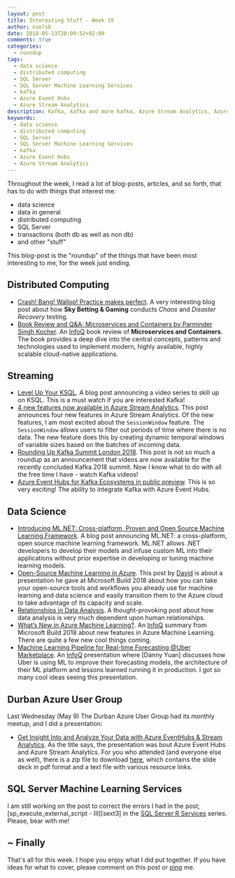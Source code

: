 ```yaml
---
layout: post
title: Interesting Stuff - Week 19
author: nielsb
date: 2018-05-13T20:09:52+02:00
comments: true
categories:
  - roundup
tags:
  - data science
  - distributed computing
  - SQL Server
  - SQL Server Machine Learning Services
  - kafka
  - Azure Event Hubs
  - Azure Stream Analytics
description: Kafka, kafka and more kafka, Azure Stream Analytics, Azure Event Hubs and Kafka, Uber and machine learning and other interesting things.
keywords:
  - data science
  - distributed computing
  - SQL Server
  - SQL Server Machine Learning Services
  - kafka
  - Azure Event Hubs
  - Azure Stream Analytics   
---
```


Throughout the week, I read a lot of blog-posts, articles, and so forth, that has to do with things that interest me:

* data science
* data in general
* distributed computing
* SQL Server
* transactions (both db as well as non db)
* and other "stuff"

This blog-post is the "roundup" of the things that have been most interesting to me, for the week just ending.

<!--more-->

## Distributed Computing

* [Crash! Bang! Wallop! Practice makes perfect][1]. A very interesting blog post about how **Sky Betting & Gaming** conducts *Chaos* and *Disaster Recovery* testing.
* [Book Review and Q&A: Microservices and Containers by Parminder Singh Kocher][2]. An [InfoQ][iq] book review of **Microservices and Containers**. The book provides a deep dive into the central concepts, patterns and technologies used to implement modern, highly available, highly scalable cloud-native applications.

## Streaming

* [Level Up Your KSQL][3]. A blog post announcing a video series to skill up on KSQL. This is a must watch if you are interested Kafka!
* [4 new features now available in Azure Stream Analytics][4]. This post announces four new features in Azure Stream Analytics. Of the new features, I am most excited about the `SessionWindow` feature. The `SessionWindow` allows users to filter out periods of time where there is no data. The new feature does this by creating dynamic temporal windows of variable sizes based on the batches of incoming data. 
* [Rounding Up Kafka Summit London 2018][5]. This post is not so much a roundup as an announcement that videos are now available for the recently concluded Kafka 2018 summit. Now I know what to do with all the free time I have - watch Kafka videos!
* [Azure Event Hubs for Kafka Ecosystems in public preview][6]. This is so very exciting! The ability to integrate Kafka with Azure Event Hubs.

## Data Science

* [Introducing ML.NET: Cross-platform, Proven and Open Source Machine Learning Framework][7]. A blog post announcing ML.NET: a cross-platform, open source machine learning framework. ML.NET allows .NET developers to develop their models and infuse custom ML into their applications without prior expertise in developing or tuning machine learning models.
* [Open-Source Machine Learning in Azure][8]. This post by [David][revod] is about a presentation he gave at Microsoft Build 2018 about how you can take your open-source tools and workflows you already use for machine learning and data science and easily transition them to the Azure cloud to take advantage of its capacity and scale.
* [Relationships in Data Analysis][9].  A thought-provoking post about how data analysis is very much dependent upon human relationships.
* [What’s New in Azure Machine Learning?][10]. An [InfoQ][iq] summary from Microsoft Build 2018 about new features in Azure Machine Learning. There are quite a few new cool things coming.
* [Machine Learning Pipeline for Real-time Forecasting @Uber Marketplace][11]. An [InfoQ][iq] presentation where [Danny Yuan]  discusses how Uber is using ML to improve their forecasting models, the architecture of their ML platform and lessons learned running it in production. I got so many cool ideas seeing this presentation.

## Durban Azure User Group

Last Wednesday (May 9) The Durban Azure User Group had its monthly meetup, and I did a presentation:

* [Get Insight Into and Analyze Your Data with Azure EventHubs & Stream Analytics][12]. As the title says, the presentation was bout Azure Event Hubs and Azure Stream Analytics. For you who attended (and everyone else as well), there is a zip file to download [here](/downloads/presentations/azureusergroup/azureusergroup_2018-05-09.zip), which contains the slide deck in pdf format and a text file with various resource links.

## SQL Server Machine Learning Services

I am still working on the post to correct the errors I had in the post; [sp_execute_external_script - III][sext3] in the [SQL Server R Services](/sql_server_2k16_r_services) series. Please, bear with me!

## ~ Finally

That's all for this week. I hope you enjoy what I did put together. If you have ideas for what to cover, please comment on this post or [ping][ma] me.

[ma]: mailto:niels.it.berglund@gmail.com
[mp]: https://blog.acolyer.org
[iq]: https://www.infoq.com/
[ew]: http://sqlonice.com/
[re]: http://blog.revolutionanalytics.com
[sqsk]: https://www.sqlskills.com

[jovpop]: https://twitter.com/JovanPop_MSFT
[bobw]: https://twitter.com/bobwardms
[revod]: https://twitter.com/revodavid
[lonny]: https://twitter.com/sqL_handLe
[ewtw]: https://twitter.com/sqlOnIce
[buckw]: https://twitter.com/BuckWoodyMSFT
[mattw]: https://twitter.com/matthewwarren
[murba]: https://twitter.com/muratdemirbas
[daveda]: https://twitter.com/davidthecoder
[adcol]: https://twitter.com/adriancolyer
[jesrod]: https://twitter.com/jrdothoughts
[tomaz]: https://twitter.com/tomaz_tsql
[dataart]: https://twitter.com/dataartisans
[luis]: https://twitter.com/luis_de_sousa
[benstop]: https://twitter.com/benstopford
[conflu]: https://twitter.com/confluentinc
[tylert]: https://twitter.com/tyler_treat
[andrewng]: https://twitter.com/AndrewYNg
[lawr]: https://twitter.com/bytezn
[jue]: https://twitter.com/b0rk
[yan]: https://twitter.com/theburningmonk
[danny]: https://twitter.com/g9yuayon
[rmoff]: https://twitter.com/rmoff
[ryansw]: https://twitter.com/ryanswanstrom
[pabloc]: https://twitter.com/pabloc_ds


[series]: <> (/series/sql_server_2k16_r_services)


[1]: https://engineering.skybettingandgaming.com/2018/05/04/firedrills-in-core/
[2]: https://www.infoq.com/articles/microservices-and-containers-book-review
[3]: https://www.confluent.io/blog/level-up-your-ksql/
[4]: https://azure.microsoft.com/en-us/blog/4-new-features-now-available-in-azure-stream-analytics/
[5]: https://www.confluent.io/blog/rounding-up-kafka-summit-london-2018/
[6]: https://azure.microsoft.com/en-us/blog/azure-event-hubs-for-kafka-ecosystems-in-public-preview/
[7]: https://blogs.msdn.microsoft.com/dotnet/2018/05/07/introducing-ml-net-cross-platform-proven-and-open-source-machine-learning-framework/
[8]: http://blog.revolutionanalytics.com/2018/05/open-source-machine-learning-in-azure.html
[9]: https://simplystatistics.org/2018/04/30/relationships-in-data-analysis/
[10]: https://www.infoq.com/news/2018/05/Azure-Machine-Learning-New
[11]: https://www.infoq.com/presentations/uber-ml-architecture-models
[12]: https://www.meetup.com/Azure-Transformation-Labs/events/250299101

